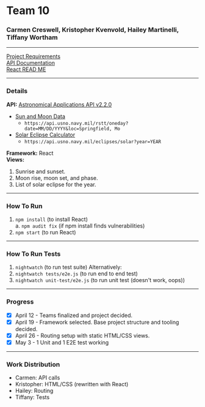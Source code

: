 # Team 10
### Carmen Creswell, Kristopher Kvenvold, Hailey Martinelli, Tiffany Wortham

---
[Project Requirements](ProjectRequirements.md)  
[API Documentation](API-Documentation.md)  
[React READ ME](ReactREADME.md)

---
### Details

**API:** [Astronomical Applications API v2.2.0](https://aa.usno.navy.mil/data/docs/api.php)  
 * [Sun and Moon Data](https://aa.usno.navy.mil/data/docs/api.php#rstt)  
   * `https://api.usno.navy.mil/rstt/oneday?date=MM/DD/YYYY&loc=Springfield, Mo`
 * [Solar Eclipse Calculator](https://aa.usno.navy.mil/data/docs/api.php#soleclipse)  
   * `https://api.usno.navy.mil/eclipses/solar?year=YEAR`

**Framework:** React  
**Views:** 
1. Sunrise and sunset.
2. Moon rise, moon set, and phase.
3. List of solar eclipse for the year.

---
### How To Run
1. `npm install` (to install React)  
a. `npm audit fix` (if npm install finds vulnerabilities)
2. `npm start` (to run React)

---
### How To Run Tests
1. `nightwatch` (to run test suite)
Alternatively:
2. `nightwatch tests/e2e.js` (to run end to end test)
3. `nightwatch unit-test/e2e.js` (to run unit test (doesn't work, oops))

---
### Progress
- [X] April 12 - Teams finalized and project decided.
- [X] April 19 - Framework selected. Base project structure and tooling decided.
- [X] April 26 - Routing setup with static HTML/CSS views.
- [X] May 3 - 1 Unit and 1 E2E test working

---
### Work Distribution
- Carmen: API calls
- Kristopher: HTML/CSS (rewritten with React)
- Hailey: Routing
- Tiffany: Tests
